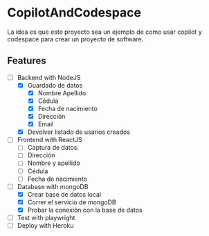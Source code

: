 # CopilotAndCodespace

La idea es que este proyecto sea un ejemplo de como usar copilot y codespace para crear un proyecto de software.

## Features

- [ ] Backend with NodeJS
  - [x] Guardado de datos
    - [x] Nombre Apellido
    - [x] Cédula
    - [x] Fecha de nacimiento
    - [x] Dirección
    - [x] Email
  - [x] Devolver listado de usarios creados
- [ ] Frontend with ReactJS
  - [ ] Captura de datos.
  - [ ] Dirección
  - [ ] Nombre y apellido
  - [ ] Cédula
  - [ ] Fecha de nacimiento
- [ ] Database with mongoDB
  - [x] Crear base de datos local
  - [x] Correr el servicio de mongoDB
  - [x] Probar la conexión con la base de datos
- [ ] Test with playwright
- [ ] Deploy with Heroku
